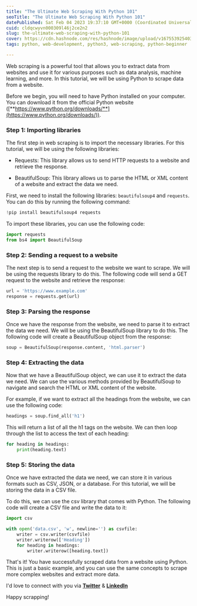 ```yaml
---
title: "The Ultimate Web Scraping With Python 101"
seoTitle: "The Ultimate Web Scraping With Python 101"
datePublished: Sat Feb 04 2023 19:37:10 GMT+0000 (Coordinated Universal Time)
cuid: cldqcwyvn000309l46j2ce2n2
slug: the-ultimate-web-scraping-with-python-101
cover: https://cdn.hashnode.com/res/hashnode/image/upload/v1675539254031/7f7d67d6-99e2-43ea-9d0d-3ba16c39fbff.png
tags: python, web-development, python3, web-scraping, python-beginner

---
```


Web scraping is a powerful tool that allows you to extract data from websites and use it for various purposes such as data analysis, machine learning, and more. In this tutorial, we will be using Python to scrape data from a website.

Before we begin, you will need to have Python installed on your computer. You can download it from the official Python website ([**https://www.python.org/downloads/**](https://www.python.org/downloads/)).

### Step 1: Importing libraries

The first step in web scraping is to import the necessary libraries. For this tutorial, we will be using the following libraries:

* Requests: This library allows us to send HTTP requests to a website and retrieve the response.
    
* BeautifulSoup: This library allows us to parse the HTML or XML content of a website and extract the data we need.
    

First, we need to install the following libraries: `beautifulsoup4` and `requests`. You can do this by running the following command:

```python
!pip install beautifulsoup4 requests
```

To import these libraries, you can use the following code:

```python
import requests
from bs4 import BeautifulSoup
```

### Step 2: Sending a request to a website

The next step is to send a request to the website we want to scrape. We will be using the requests library to do this. The following code will send a GET request to the website and retrieve the response:

```python
url = 'https://www.example.com'
response = requests.get(url)
```

### Step 3: Parsing the response

Once we have the response from the website, we need to parse it to extract the data we need. We will be using the BeautifulSoup library to do this. The following code will create a BeautifulSoup object from the response:

```python
soup = BeautifulSoup(response.content, 'html.parser')
```

### Step 4: Extracting the data

Now that we have a BeautifulSoup object, we can use it to extract the data we need. We can use the various methods provided by BeautifulSoup to navigate and search the HTML or XML content of the website.

For example, if we want to extract all the headings from the website, we can use the following code:

```python
headings = soup.find_all('h1')
```

This will return a list of all the h1 tags on the website. We can then loop through the list to access the text of each heading:

```python
for heading in headings:
    print(heading.text)
```

### Step 5: Storing the data

Once we have extracted the data we need, we can store it in various formats such as CSV, JSON, or a database. For this tutorial, we will be storing the data in a CSV file.

To do this, we can use the csv library that comes with Python. The following code will create a CSV file and write the data to it:

```python
import csv

with open('data.csv', 'w', newline='') as csvfile:
    writer = csv.writer(csvfile)
    writer.writerow(['Heading'])
    for heading in headings:
        writer.writerow([heading.text])
```

That's it! You have successfully scraped data from a website using Python. This is just a basic example, and you can use the same concepts to scrape more complex websites and extract more data.

I'd love to connect with you via [**Twitter**](https://twitter.com/bonaogeto) & [**LinkedIn**](https://www.linkedin.com/in/bonaventureogeto/)

Happy scrapping!